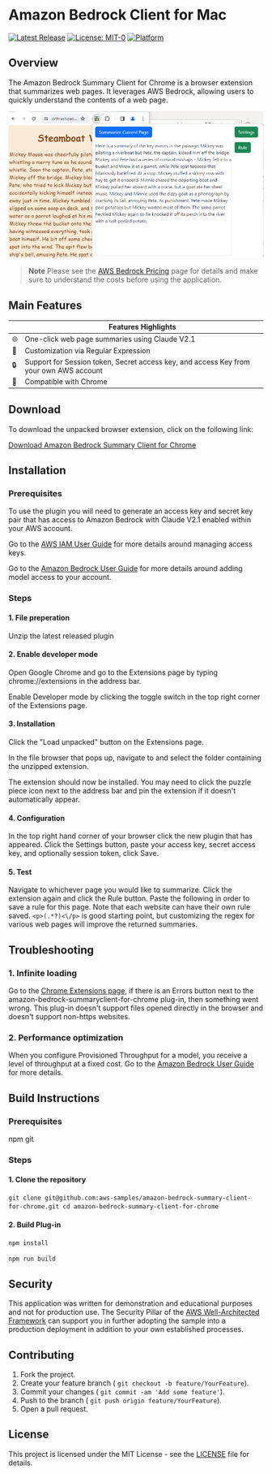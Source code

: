 Amazon Bedrock Client for Mac
=============================

[![Latest Release](https://img.shields.io/github/v/release/aws-samples/amazon-bedrock-summary-client-for-chrome)](https://github.com/aws-samples/amazon-bedrock-summary-client-for-chrome/releases/latest)
[![License: MIT-0](https://img.shields.io/badge/License-MIT--0-green.svg)](https://opensource.org/license/mit-0/)
[![Platform](https://img.shields.io/badge/platform-chrome-green.svg)](https://developer.chrome.com/)

Overview
--------

The Amazon Bedrock Summary Client for Chrome is a browser extension that summarizes web pages. It leverages AWS Bedrock, allowing users to quickly understand the contents of a web page.

![preview](assets/preview.png)

> **Note**
> Please see the [AWS Bedrock Pricing](https://aws.amazon.com/ko/bedrock/pricing/) page for details and make sure to understand the costs before using the application.

## Main Features

|  	| Features Highlights 	|
|---	|---------------------------------------------------------------------------------	|
| 🌐 	| One-click web page summaries using Claude V2.1	|
| 📝 	| Customization via Regular Expression	|
| 🔒 	| Support for Session token, Secret access key, and access Key from your own AWS account	|
| 🚀 	| Compatible with Chrome 	|

Download
--------

To download the unpacked browser extension, click on the following link:

[Download Amazon Bedrock Summary Client for Chrome](https://github.com/aws-samples/amazon-bedrock-summary-client-for-chrome/releases/latest/download/Amazon.Bedrock.Summary.Client.for.Chrome.zip)

Installation
---------------

### Prerequisites

To use the plugin you will need to generate an access key and secret key pair that has access to Amazon Bedrock with Claude V2.1 enabled within your AWS account.

Go to the [AWS IAM User Guide](https://docs.aws.amazon.com/IAM/latest/UserGuide/id_credentials_access-keys.html) for more details around managing access keys.

Go to the [Amazon Bedrock User Guide](https://docs.aws.amazon.com/bedrock/latest/userguide/model-access.html) for more details around adding model access to your account.

### Steps

#### 1. File preperation
Unzip the latest released plugin

#### 2. Enable developer mode
Open Google Chrome and go to the Extensions page by typing chrome://extensions in the address bar.

Enable Developer mode by clicking the toggle switch in the top right corner of the Extensions page.

#### 3. Installation

Click the "Load unpacked" button on the Extensions page.

In the file browser that pops up, navigate to and select the folder containing the unzipped extension.

The extension should now be installed. You may need to click the puzzle piece icon next to the address bar and pin the extension if it doesn't automatically appear.

#### 4. Configuration

In the top right hand corner of your browser click the new plugin that has appeared. Click the Settings button, paste your access key, secret access key, and optionally session token, click Save.

#### 5. Test

Navigate to whichever page you would like to summarize. Click the extension again and click the Rule button. Paste the following in order to save a rule for this page. Note that each website can have their own rule saved. `<p>(.*?)<\/p>` is good starting point, but customizing the regex for various web pages will improve the returned summaries.

Troubleshooting
---------------

### 1. Infinite loading
Go to the [Chrome Extensions page](chrome://extensions/), if there is an Errors button next to the amazon-bedrock-summaryclient-for-chrome plug-in, then something went wrong.
This plug-in doesn't support files opened directly in the browser and doesn't support non-https websites.

### 2. Performance optimization
When you configure Provisioned Throughput for a model, you receive a level of throughput at a fixed cost.
Go to the [Amazon Bedrock User Guide](https://docs.aws.amazon.com/bedrock/latest/userguide/prov-throughput.html) for more details.

Build Instructions
------------------

### Prerequisites

npm
git

### Steps

#### 1. Clone the repository

`git clone git@github.com:aws-samples/amazon-bedrock-summary-client-for-chrome.git
cd amazon-bedrock-summary-client-for-chrome`

#### 2. Build Plug-in

`npm install`

`npm run build`


Security
--------

This application was written for demonstration and educational purposes and not for production use. The Security Pillar of the [AWS Well-Architected Framework](https://docs.aws.amazon.com/wellarchitected/latest/security-pillar/welcome.html) can support you in further adopting the sample into a production deployment in addition to your own established processes.

Contributing
------------

1.  Fork the project.
2.  Create your feature branch ( `git checkout -b feature/YourFeature`).
3.  Commit your changes ( `git commit -am 'Add some feature'`).
4.  Push to the branch ( `git push origin feature/YourFeature`).
5.  Open a pull request.

License
-------

This project is licensed under the MIT License - see the [LICENSE](LICENSE) file for details.
